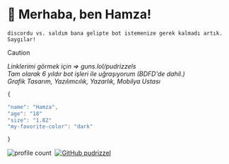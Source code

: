 # 👋 Merhaba, ben Hamza!

```
discordu vs. saldım bana gelipte bot istemenize gerek kalmadı artık. Saygılar!
```

> [!CAUTION]
> *Linklerimi görmek için => guns.lol/pudrizzels*\
> *Tam olarak 6 yıldır bot işleri ile uğraşıyorum (BDFD'de dahil.)*\
> *Grafik Tasarım, Yazılımcılık, Yazarlık, Mobilya Ustası*

```js
{

"name": "Hamza",
"age": "18"
"size": "1.82"
"my-favorite-color": "dark"

}
```

![profile count](https://komarev.com/ghpvc/?username=pudrizzel&color=8b72ff)&nbsp; [![GitHub pudrizzel](https://img.shields.io/github/followers/pudrizzel?label=follow&style=social)](https://github.com/pudrizzel)&nbsp;
